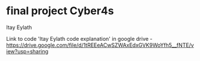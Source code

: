 # final project Cyber4s
Itay Eylath

Link to code 'Itay Eylath code explanation' in google drive -
https://drive.google.com/file/d/1tREEeACwSZWAxEdxGVK9WoYfh5__fNTE/view?usp=sharing
